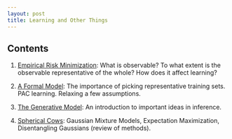 ```yaml
---
layout: post
title: Learning and Other Things
---
```


<!-- 

<span class='newthought'>Hello there.</span>
Here, I attempt to understand a few concepts and methods in Machine Learning, from the ground up.  -->


## Contents 
<!-- ### Basics{% include sidenote.html id='about-notes' note='These notes are based on my reading of [this book](www.cs.huji.ac.il/~shais/UnderstandingMachineLearning/). I discovered this book while TAing for CS1390 *Introduction to Machine Learning*, course taught by [Subhashish Banerjee](https://www.cse.iitd.ac.in/~suban/) at [Ashoka University](https://www.ashoka.edu.in/) in Monsoon 2021. I write here in the interest of making the content more accessible to a lay-reader.' %} -->

1. [Empirical Risk Minimization](contents/ERM/intro): What is observable? To what extent is the observable representative of the whole? How does it affect learning?

2. [A Formal Model](contents/ERM/PAC-learning): The importance of picking representative training sets. PAC learning. Relaxing a few assumptions. 

3. [The Generative Model](contents/EM/generative-models/): An introduction to important ideas in inference.

4. [Spherical Cows](contents/EM/spherical-cows): Gaussian Mixture Models, Expectation Maximization, Disentangling Gaussians (review of methods).

